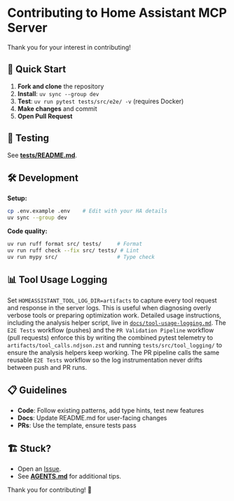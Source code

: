 # Contributing to Home Assistant MCP Server

Thank you for your interest in contributing!

## 🚀 Quick Start

1. **Fork and clone** the repository
2. **Install**: `uv sync --group dev`
3. **Test**: `uv run pytest tests/src/e2e/ -v` (requires Docker)
4. **Make changes** and commit
5. **Open Pull Request**

## 🧪 Testing

See **[tests/README.md](tests/README.md)**.

## 🛠️ Development

**Setup:**
```bash
cp .env.example .env    # Edit with your HA details
uv sync --group dev
```

**Code quality:**
```bash
uv run ruff format src/ tests/     # Format
uv run ruff check --fix src/ tests/ # Lint
uv run mypy src/                   # Type check
```

## 📊 Tool Usage Logging

Set `HOMEASSISTANT_TOOL_LOG_DIR=artifacts` to capture every tool request and response in
the server logs. This is useful when diagnosing overly verbose tools or
preparing optimization work. Detailed usage instructions, including the
analysis helper script, live in
[`docs/tool-usage-logging.md`](docs/tool-usage-logging.md). The `E2E Tests`
workflow (pushes) and the `PR Validation Pipeline` workflow (pull requests)
enforce this by writing the combined pytest telemetry to
`artifacts/tool_calls.ndjson.zst` and running `tests/src/tool_logging/` to ensure
the analysis helpers keep working. The PR pipeline calls the same reusable `E2E Tests`
workflow so the log instrumentation never drifts between push and PR runs.

## 📋 Guidelines

- **Code**: Follow existing patterns, add type hints, test new features
- **Docs**: Update README.md for user-facing changes
- **PRs**: Use the template, ensure tests pass

## 🏗️ Stuck?

- Open an [Issue](../../issues).
- See **[AGENTS.md](AGENTS.md)** for additional tips.

Thank you for contributing! 🎉